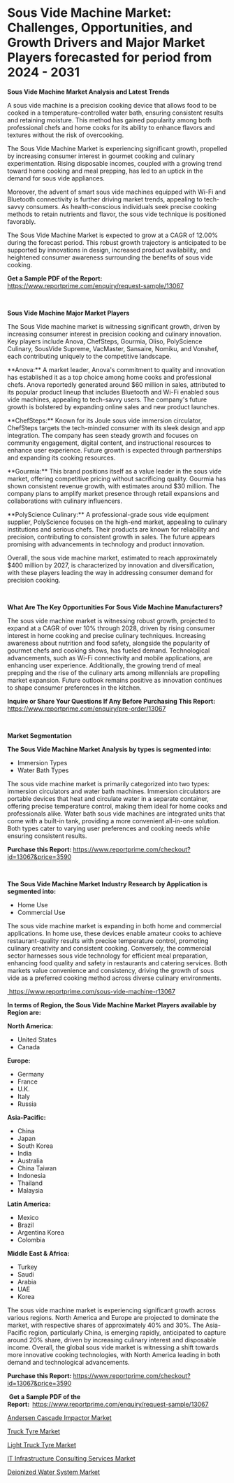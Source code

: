 <p><h1>Sous Vide Machine Market: Challenges, Opportunities, and Growth Drivers and Major Market Players forecasted for period from 2024 - 2031</h1></p><p><strong>Sous Vide Machine Market Analysis and Latest Trends</strong></p>
<p><p>A sous vide machine is a precision cooking device that allows food to be cooked in a temperature-controlled water bath, ensuring consistent results and retaining moisture. This method has gained popularity among both professional chefs and home cooks for its ability to enhance flavors and textures without the risk of overcooking. </p><p>The Sous Vide Machine Market is experiencing significant growth, propelled by increasing consumer interest in gourmet cooking and culinary experimentation. Rising disposable incomes, coupled with a growing trend toward home cooking and meal prepping, has led to an uptick in the demand for sous vide appliances. </p><p>Moreover, the advent of smart sous vide machines equipped with Wi-Fi and Bluetooth connectivity is further driving market trends, appealing to tech-savvy consumers. As health-conscious individuals seek precise cooking methods to retain nutrients and flavor, the sous vide technique is positioned favorably. </p><p>The Sous Vide Machine Market is expected to grow at a CAGR of 12.00% during the forecast period. This robust growth trajectory is anticipated to be supported by innovations in design, increased product availability, and heightened consumer awareness surrounding the benefits of sous vide cooking.</p></p>
<p><strong>Get a Sample PDF of the Report:&nbsp;</strong> <a href="https://www.reportprime.com/enquiry/request-sample/13067">https://www.reportprime.com/enquiry/request-sample/13067</a></p>
<p>&nbsp;</p>
<p><strong>Sous Vide Machine Major Market Players</strong></p>
<p><p>The Sous Vide machine market is witnessing significant growth, driven by increasing consumer interest in precision cooking and culinary innovation. Key players include Anova, ChefSteps, Gourmia, Oliso, PolyScience Culinary, SousVide Supreme, VacMaster, Sansaire, Nomiku, and Vonshef, each contributing uniquely to the competitive landscape.</p><p>**Anova:** A market leader, Anova's commitment to quality and innovation has established it as a top choice among home cooks and professional chefs. Anova reportedly generated around $60 million in sales, attributed to its popular product lineup that includes Bluetooth and Wi-Fi enabled sous vide machines, appealing to tech-savvy users. The company's future growth is bolstered by expanding online sales and new product launches.</p><p>**ChefSteps:** Known for its Joule sous vide immersion circulator, ChefSteps targets the tech-minded consumer with its sleek design and app integration. The company has seen steady growth and focuses on community engagement, digital content, and instructional resources to enhance user experience. Future growth is expected through partnerships and expanding its cooking resources.</p><p>**Gourmia:** This brand positions itself as a value leader in the sous vide market, offering competitive pricing without sacrificing quality. Gourmia has shown consistent revenue growth, with estimates around $30 million. The company plans to amplify market presence through retail expansions and collaborations with culinary influencers.</p><p>**PolyScience Culinary:** A professional-grade sous vide equipment supplier, PolyScience focuses on the high-end market, appealing to culinary institutions and serious chefs. Their products are known for reliability and precision, contributing to consistent growth in sales. The future appears promising with advancements in technology and product innovation.</p><p>Overall, the sous vide machine market, estimated to reach approximately $400 million by 2027, is characterized by innovation and diversification, with these players leading the way in addressing consumer demand for precision cooking.</p></p>
<p>&nbsp;</p>
<p><strong>What Are The Key Opportunities For Sous Vide Machine Manufacturers?</strong></p>
<p><p>The sous vide machine market is witnessing robust growth, projected to expand at a CAGR of over 10% through 2028, driven by rising consumer interest in home cooking and precise culinary techniques. Increasing awareness about nutrition and food safety, alongside the popularity of gourmet chefs and cooking shows, has fueled demand. Technological advancements, such as Wi-Fi connectivity and mobile applications, are enhancing user experience. Additionally, the growing trend of meal prepping and the rise of the culinary arts among millennials are propelling market expansion. Future outlook remains positive as innovation continues to shape consumer preferences in the kitchen.</p></p>
<p><strong>Inquire or Share Your Questions If Any Before Purchasing This Report:</strong> <a href="https://www.reportprime.com/enquiry/pre-order/13067">https://www.reportprime.com/enquiry/pre-order/13067</a></p>
<p>&nbsp;</p>
<p><strong>Market Segmentation</strong></p>
<p><strong>The Sous Vide Machine Market Analysis by types is segmented into:</strong></p>
<p><ul><li>Immersion Types</li><li>Water Bath Types</li></ul></p>
<p><p>The sous vide machine market is primarily categorized into two types: immersion circulators and water bath machines. Immersion circulators are portable devices that heat and circulate water in a separate container, offering precise temperature control, making them ideal for home cooks and professionals alike. Water bath sous vide machines are integrated units that come with a built-in tank, providing a more convenient all-in-one solution. Both types cater to varying user preferences and cooking needs while ensuring consistent results.</p></p>
<p><strong>Purchase this Report:&nbsp;</strong><a href="https://www.reportprime.com/checkout?id=13067&price=3590">https://www.reportprime.com/checkout?id=13067&price=3590</a></p>
<p>&nbsp;</p>
<p><strong>The Sous Vide Machine Market Industry Research by Application is segmented into:</strong></p>
<p><ul><li>Home Use</li><li>Commercial Use</li></ul></p>
<p><p>The sous vide machine market is expanding in both home and commercial applications. In home use, these devices enable amateur cooks to achieve restaurant-quality results with precise temperature control, promoting culinary creativity and consistent cooking. Conversely, the commercial sector harnesses sous vide technology for efficient meal preparation, enhancing food quality and safety in restaurants and catering services. Both markets value convenience and consistency, driving the growth of sous vide as a preferred cooking method across diverse culinary environments.</p></p>
<p><a href="https://www.reportprime.com/sous-vide-machine-r13067">&nbsp;https://www.reportprime.com/sous-vide-machine-r13067</a></p>
<p><strong>In terms of Region, the Sous Vide Machine Market Players available by Region are:</strong></p>
<p>
    <p> <strong> North America: </strong>
        <ul>
            <li>United States</li>
            <li>Canada</li>
        </ul>
        </p> 
    <p> <strong> Europe: </strong>
        <ul>
            <li>Germany</li>
            <li>France</li>
            <li>U.K.</li>
            <li>Italy</li>
            <li>Russia</li>
        </ul>
        </p> 
    <p> <strong> Asia-Pacific: </strong>
        <ul>
            <li>China</li>
            <li>Japan</li>
            <li>South Korea</li>
            <li>India</li>
            <li>Australia</li>
            <li>China Taiwan</li>
            <li>Indonesia</li>
            <li>Thailand</li>
            <li>Malaysia</li>
        </ul>
        </p> 
    <p> <strong> Latin America: </strong>
        <ul>
            <li>Mexico</li>
            <li>Brazil</li>
            <li>Argentina Korea</li>
            <li>Colombia</li>
        </ul>
        </p> 
    <p> <strong> Middle East & Africa: </strong>
        <ul>
            <li>Turkey</li>
            <li>Saudi</li>
            <li>Arabia</li>
            <li>UAE</li>
            <li>Korea</li>
        </ul>
    </p>
    </p>
<p><p>The sous vide machine market is experiencing significant growth across various regions. North America and Europe are projected to dominate the market, with respective shares of approximately 40% and 30%. The Asia-Pacific region, particularly China, is emerging rapidly, anticipated to capture around 20% share, driven by increasing culinary interest and disposable income. Overall, the global sous vide market is witnessing a shift towards more innovative cooking technologies, with North America leading in both demand and technological advancements.</p></p>
<p><strong>Purchase this Report: </strong><a href="https://www.reportprime.com/checkout?id=13067&price=3590">https://www.reportprime.com/checkout?id=13067&price=3590</a></p>
<p>&nbsp;<strong>Get a Sample PDF of the Report:&nbsp;&nbsp;</strong><a href="https://www.reportprime.com/enquiry/request-sample/13067">https://www.reportprime.com/enquiry/request-sample/13067</a></p>
<p><strong></strong></p>
<p><p><a href="https://issuu.com/reportprime-2/docs/andersen-cascade-impactor-market-si_bf990809a2d601">Andersen Cascade Impactor Market</a></p><p><a href="https://www.linkedin.com/pulse/truck-tyre-market-trends-focusing-insight-forecast-analysis-nabyc?trackingId=7X29BQ8%2BShmKeNMyQ5geUg%3D%3D">Truck Tyre Market</a></p><p><a href="https://www.linkedin.com/pulse/comprehensive-analysis-global-light-truck-tyre-market-growth-ktuec?trackingId=420aF%2BJOSYW7YWR6w1MIAA%3D%3D">Light Truck Tyre Market</a></p><p><a href="https://medium.com/@charityrice1939/it-infrastructure-consulting-services-market-forecast-global-market-trends-and-analysis-from-2024-53294022af9c">IT Infrastructure Consulting Services Market</a></p><p><a href="https://issuu.com/reportprime-2/docs/deionized-water-system-market-size-_2881670ef14e90">Deionized Water System Market</a></p></p>